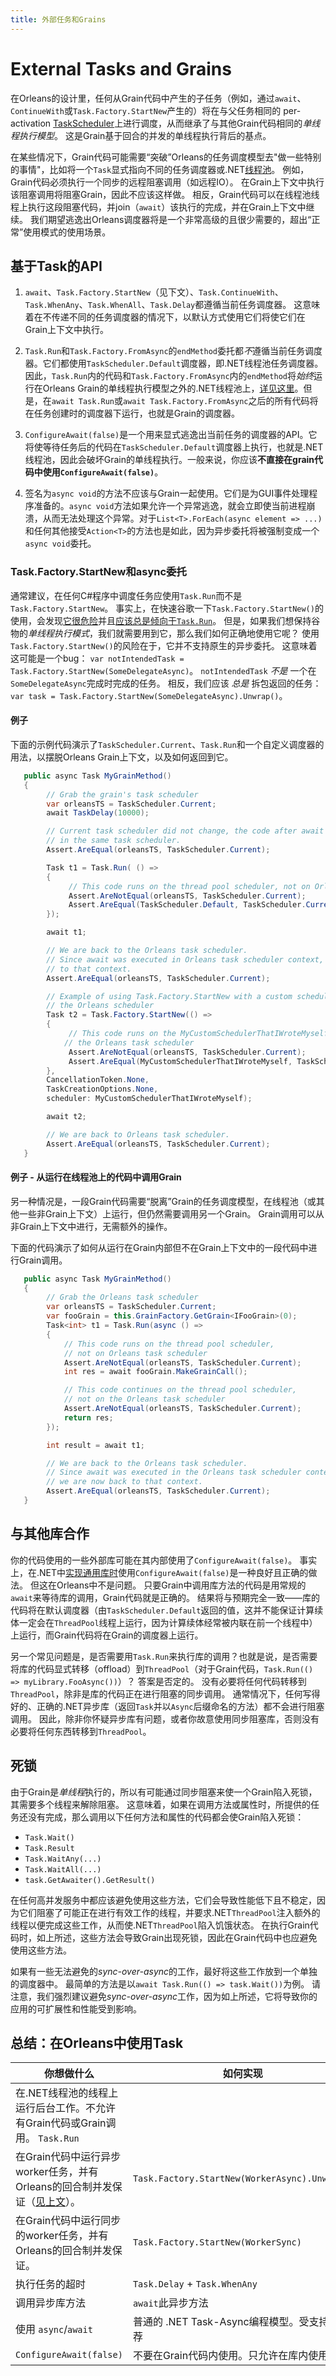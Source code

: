 ```yaml
---
title: 外部任务和Grains
---
```


# External Tasks and Grains

在Orleans的设计里，任何从Grain代码中产生的子任务（例如，通过`await`、`ContinueWith`或`Task.Factory.StartNew`产生的）将在与父任务相同的 per-activation [TaskScheduler](https://docs.microsoft.com/dotnet/api/system.threading.tasks.taskscheduler)上进行调度，从而继承了与其他Grain代码相同的*单线程执行模型*。
这是Grain基于回合的并发的单线程执行背后的基点。

在某些情况下，Grain代码可能需要“突破”Orleans的任务调度模型去"做一些特别的事情"，比如将一个`Task`显式指向不同的任务调度器或.NET[线程池](https://docs.microsoft.com/dotnet/api/system.threading.threadpool)。
例如，Grain代码必须执行一个同步的远程阻塞调用（如远程IO）。
在Grain上下文中执行该阻塞调用将阻塞Grain，因此不应该这样做。
相反，Grain代码可以在线程池线程上执行这段阻塞代码，并join（`await`）该执行的完成，并在Grain上下文中继续。
我们期望逃逸出Orleans调度器将是一个非常高级的且很少需要的，超出“正常”使用模式的使用场景。

## 基于Task的API

1. `await`、`Task.Factory.StartNew`（见下文）、`Task.ContinueWith`、`Task.WhenAny`、`Task.WhenAll`、`Task.Delay`都遵循当前任务调度器。
这意味着在不传递不同的任务调度器的情况下，以默认方式使用它们将使它们在Grain上下文中执行。

2. `Task.Run`和`Task.Factory.FromAsync`的`endMethod`委托都*不*遵循当前任务调度器。它们都使用`TaskScheduler.Default`调度器，即.NET线程池任务调度器。因此，`Task.Run`内的代码和`Task.Factory.FromAsync`内的`endMethod`将*始终*运行在Orleans Grain的单线程执行模型之外的.NET线程池上，[详见这里](http://blogs.msdn.com/b/pfxteam/archive/2011/10/24/10229468.aspx)。但是，在`await Task.Run`或`await Task.Factory.FromAsync`之后的所有代码将在任务创建时的调度器下运行，也就是Grain的调度器。

3. `ConfigureAwait(false)`是一个用来显式逃逸出当前任务的调度器的API。它将使等待任务后的代码在`TaskScheduler.Default`调度器上执行，也就是.NET线程池，因此会破坏Grain的单线程执行。一般来说，你应该**不直接在grain代码中使用`ConfigureAwait(false)`**。

4. 签名为`async void`的方法不应该与Grain一起使用。它们是为GUI事件处理程序准备的。`async void`方法如果允许一个异常逃逸，就会立即使当前进程崩溃，从而无法处理这个异常。对于`List<T>.ForEach(async element => ...)`和任何其他接受`Action<T>`的方法也是如此，因为异步委托将被强制变成一个`async void`委托。

### Task.Factory.StartNew和async委托

通常建议，在任何C#程序中调度任务应使用`Task.Run`而不是`Task.Factory.StartNew`。
事实上，在快速谷歌一下`Task.Factory.StartNew()`的使用，会发现[它很危险](https://blog.stephencleary.com/2013/08/startnew-is-dangerous.html)并且[应该总是倾向于`Task.Run`](https://devblogs.microsoft.com/pfxteam/task-run-vs-task-factory-startnew/)。
但是，如果我们想保持谷物的*单线程执行模式*，我们就需要用到它，那么我们如何正确地使用它呢？
使用`Task.Factory.StartNew()`的风险在于，它并不支持原生的异步委托。
这意味着这可能是一个bug： `var notIntendedTask = Task.Factory.StartNew(SomeDelegateAsync)`。
`notIntendedTask` _不是_ 一个在`SomeDelegateAsync`完成时完成的任务。
相反，我们应该 _总是_ 拆包返回的任务： `var task = Task.Factory.StartNew(SomeDelegateAsync).Unwrap()`。

#### 例子

下面的示例代码演示了`TaskScheduler.Current`、`Task.Run`和一个自定义调度器的用法，以摆脱Orleans Grain上下文，以及如何返回到它。

``` csharp
   public async Task MyGrainMethod()
   {
        // Grab the grain's task scheduler
        var orleansTS = TaskScheduler.Current;
        await TaskDelay(10000);

        // Current task scheduler did not change, the code after await is still running
        // in the same task scheduler.
        Assert.AreEqual(orleansTS, TaskScheduler.Current);

        Task t1 = Task.Run( () =>
        {
             // This code runs on the thread pool scheduler, not on Orleans task scheduler
             Assert.AreNotEqual(orleansTS, TaskScheduler.Current);
             Assert.AreEqual(TaskScheduler.Default, TaskScheduler.Current);
        });

        await t1;

        // We are back to the Orleans task scheduler. 
        // Since await was executed in Orleans task scheduler context, we are now back
        // to that context.
        Assert.AreEqual(orleansTS, TaskScheduler.Current);

        // Example of using Task.Factory.StartNew with a custom scheduler to escape from
        // the Orleans scheduler
        Task t2 = Task.Factory.StartNew(() =>
        {
             // This code runs on the MyCustomSchedulerThatIWroteMyself scheduler, not on
            // the Orleans task scheduler
             Assert.AreNotEqual(orleansTS, TaskScheduler.Current);
             Assert.AreEqual(MyCustomSchedulerThatIWroteMyself, TaskScheduler.Current);
        },
        CancellationToken.None,
        TaskCreationOptions.None,
        scheduler: MyCustomSchedulerThatIWroteMyself);

        await t2;

        // We are back to Orleans task scheduler.
        Assert.AreEqual(orleansTS, TaskScheduler.Current);
   }
```

#### 例子 - 从运行在线程池上的代码中调用Grain

另一种情况是，一段Grain代码需要“脱离”Grain的任务调度模型，在线程池（或其他一些非Grain上下文）上运行，但仍然需要调用另一个Grain。
Grain调用可以从非Grain上下文中进行，无需额外的操作。

下面的代码演示了如何从运行在Grain内部但不在Grain上下文中的一段代码中进行Grain调用。

``` csharp
   public async Task MyGrainMethod()
   {
        // Grab the Orleans task scheduler
        var orleansTS = TaskScheduler.Current;
        var fooGrain = this.GrainFactory.GetGrain<IFooGrain>(0);
        Task<int> t1 = Task.Run(async () =>
        {
            // This code runs on the thread pool scheduler,
            // not on Orleans task scheduler
            Assert.AreNotEqual(orleansTS, TaskScheduler.Current);
            int res = await fooGrain.MakeGrainCall();

            // This code continues on the thread pool scheduler,
            // not on the Orleans task scheduler
            Assert.AreNotEqual(orleansTS, TaskScheduler.Current);
            return res;
        });

        int result = await t1;

        // We are back to the Orleans task scheduler.
        // Since await was executed in the Orleans task scheduler context,
        // we are now back to that context.
        Assert.AreEqual(orleansTS, TaskScheduler.Current);
   }
```

## 与其他库合作

你的代码使用的一些外部库可能在其内部使用了`ConfigureAwait(false)`。
事实上，在.NET中[实现通用库时](https://msdn.microsoft.com/magazine/jj991977.aspx)使用`ConfigureAwait(false)`是一种良好且正确的做法。
但这在Orleans中不是问题。
只要Grain中调用库方法的代码是用常规的`await`来等待库的调用，Grain代码就是正确的。
结果将与预期完全一致——库的代码将在默认调度器（由`TaskScheduler.Default`返回的值，这并不能保证计算续体一定会在`ThreadPool`线程上运行，因为计算续体经常被内联在前一个线程中）上运行，而Grain代码将在Grain的调度器上运行。

另一个常见问题是，是否需要用`Task.Run`来执行库的调用？也就是说，是否需要将库的代码显式转移（offload）到`ThreadPool`（对于Grain代码，`Task.Run(() => myLibrary.FooAsync())`）？
答案是否定的。
没有必要将任何代码转移到`ThreadPool`，除非是库的代码正在进行阻塞的同步调用。
通常情况下，任何写得好的、正确的.NET异步库（返回`Task`并以`Async`后缀命名的方法）都不会进行阻塞调用。
因此，除非你怀疑异步库有问题，或者你故意使用同步阻塞库，否则没有必要将任何东西转移到`ThreadPool`。

## 死锁

由于Grain是*单线程*执行的，所以有可能通过同步阻塞来使一个Grain陷入死锁，其需要多个线程来解除阻塞。
这意味着，如果在调用方法或属性时，所提供的任务还没有完成，那么调用以下任何方法和属性的代码都会使Grain陷入死锁：

* `Task.Wait()`
* `Task.Result`
* `Task.WaitAny(...)`
* `Task.WaitAll(...)`
* `task.GetAwaiter().GetResult()`

在任何高并发服务中都应该避免使用这些方法，它们会导致性能低下且不稳定，因为它们阻塞了可能正在进行有效工作的线程，并要求.NET`ThreadPool`注入额外的线程以便完成这些工作，从而使.NET`ThreadPool`陷入饥饿状态。
在执行Grain代码时，如上所述，这些方法会导致Grain出现死锁，因此在Grain代码中也应避免使用这些方法。

如果有一些无法避免的*sync-over-async*的工作，最好将这些工作放到一个单独的调度器中。
最简单的方法是以`await Task.Run(() => task.Wait())`为例。
请注意，我们强烈建议避免*sync-over-async*工作，因为如上所述，它将导致你的应用的可扩展性和性能受到影响。

## 总结：在Orleans中使用Task

| 你想做什么                                                                                                              | 如何实现                                      |
| ----------------------------------------------------------------------------------------------------------------------- | --------------------------------------------- |
| 在.NET线程池的线程上运行后台工作。不允许有Grain代码或Grain调用。                                             `Task.Run` |
| 在Grain代码中运行异步worker任务，并有Orleans的回合制并发保证（[见上文](#taskfactorystartnew和async委托)）。             | `Task.Factory.StartNew(WorkerAsync).Unwrap()` |
| 在Grain代码中运行同步的worker任务，并有Orleans的回合制并发保证。                                                        | `Task.Factory.StartNew(WorkerSync)`           |
| 执行任务的超时                                                                                                          | `Task.Delay` + `Task.WhenAny`                 |
| 调用异步库方法                                                                                                          | `await`此异步方法                             |
| 使用 `async`/`await`                                                                                                    | 普通的 .NET Task-Async编程模型。受支持且推荐  |
| `ConfigureAwait(false)`                                                                                                 | 不要在Grain代码内使用。只允许在库内使用。     |
